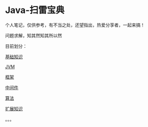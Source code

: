 # Java-扫雷宝典

个人笔记，仅供参考，有不当之处，还望指出，热爱分享者，一起来搞！

问题求解，知其然知其所以然

目前划分：

[基础知识](基础知识/基础知识总篇.md)

[JVM](JVM/JVM总篇.md)

[框架](框架/框架总篇.md)

[中间件](中间件/中间件总篇.md)

[算法](算法/算法总篇.md)

[扩展知识](扩展知识/扩展知识总篇.md)

。。。

